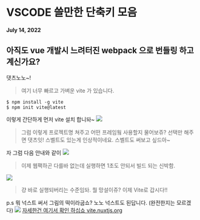# VSCODE 쓸만한 단축키 모음

#### July 14, 2022

## 아직도 vue 개발시 느려터진 webpack 으로 번들링 하고 계신가요?

댓츠노노~!

> 여기 너무 빠르고 가벼운 vite 가 있습니다.

```
$ npm install -g vite
$ npm init vite@latest
```

이렇게 간단하게 먼저 vite 설치 합니돠~
![](https://velog.velcdn.com/images/lazism/post/aed4c4a1-3e31-417e-8714-ac0d5bfe01d6/image.png)

> 그럼 이렇게 프로젝트명 쳐주고 어떤 프레임웤 사용할지 물어보쥬?
> 선택만 해주면 댓츠잇!
> 스벨트도 있는게 인상적이네요. 스벨트도 써보고 싶드아~

자 그럼 다음 안내와 같이
![](https://velog.velcdn.com/images/lazism/post/69d626b1-ecce-480a-b218-f170c1317a2c/image.png)

> 이제 웹팩하곤 다를바 없는데 실행하면 1초도 안되서 빌드 되는 신박함.

![](https://velog.velcdn.com/images/lazism/post/74457cf9-cea6-4df2-9314-a0853b99979f/image.png)

> 걍 바로 실행되버리는 수준임돠.
> 뭘 망설이쥬? 이제 Vite로 갑시다!!

p.s 뭐 넉스트 써서 그림의 떡이라굽쇼? 노노 넉스트도 된답니다. (완전한지는 모르겠다)
![](https://velog.velcdn.com/images/lazism/post/fa4334f9-ffa0-4083-85fc-17a162cb08fd/image.png)
[자세한건 여기서 확인 하십쇼 vite.nuxtjs.org](https://vite.nuxtjs.org/)
